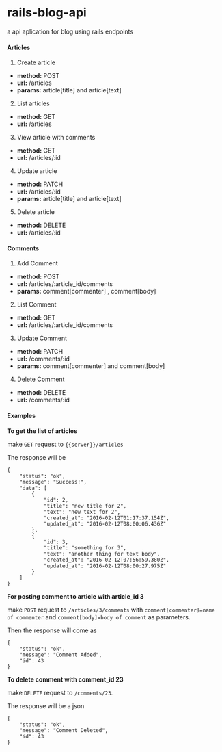 # rails-blog-api
a api aplication for blog using rails
endpoints


#### Articles


1. Create article
  * **method:** POST 
  * **url:** /articles
  * **params:**  article[title]  and   article[text]

2. List articles
  * **method:** GET
  * **url:** /articles

3. View article with comments
  * **method:** GET
  * **url:** /articles/:id

4. Update article
  * **method:** PATCH 
  * **url:** /articles/:id
  * **params:**  article[title]  and   article[text]

5. Delete article
  * **method:** DELETE 
  * **url:** /articles/:id

#### Comments


1. Add Comment
  * **method:** POST
  * **url:** /articles/:article_id/comments
  * **params:**  comment[commenter]  ,  comment[body]

2. List Comment
  * **method:** GET
  * **url:** /articles/:article_id/comments

3. Update Comment
  * **method:** PATCH
  * **url:** /comments/:id
  * **params:**  comment[commenter]  and  comment[body] 

4. Delete Comment
  * **method:** DELETE
  * **url:** /comments/:id

#### Examples
**To get the list of articles**

make `GET` request to `{{server}}/articles`

The response will be
```
{
    "status": "ok",
    "message": "Success!",
    "data": [
        {
            "id": 2,
            "title": "new title for 2",
            "text": "new text for 2",
            "created_at": "2016-02-12T01:17:37.154Z",
            "updated_at": "2016-02-12T08:00:06.436Z"
        },
        {
            "id": 3,
            "title": "something for 3",
            "text": "another thing for text body",
            "created_at": "2016-02-12T07:56:59.380Z",
            "updated_at": "2016-02-12T08:00:27.975Z"
        }
    ]
}
```

**For posting comment to article with article_id 3**

make `POST` request to `/articles/3/comments` with `comment[commenter]=name of commenter` and `comment[body]=body of comment` as parameters.

Then the response will come as
```
{
    "status": "ok",
    "message": "Comment Added",
    "id": 43
}
```

 **To delete comment with comment_id 23**
 
 make `DELETE` request to `/comments/23`.

The response will be a json
```
{
    "status": "ok",
    "message": "Comment Deleted",
    "id": 43
}
```

